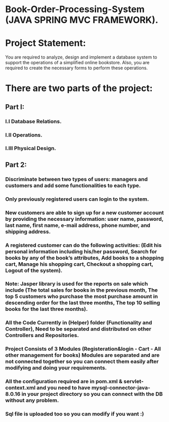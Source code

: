 # Book-Order-Processing-System (JAVA SPRING MVC FRAMEWORK).

# Project Statement:
You are required to analyze, design and implement a database system to support the operations of a simplified online bookstore. Also, you are required to create the necessary forms to perform these operations.

# There are two parts of the project:
## Part I:
### I.I Database Relations.
### I.II Operations.
### I.III Physical Design.

## Part 2:
### Discriminate between two types of users: managers and customers and add some functionalities to each type.
### Only previously registered users can login to the system.
### New customers are able to sign up for a new customer account by providing the necessary information: user name, password, last name, first name, e-mail address, phone number, and shipping address.
### A registered customer can do the following activities: (Edit his personal information including his/her password, Search for books by any of the book’s attributes, Add books to a shopping cart, Manage his shopping cart, Checkout a shopping cart, Logout of the system).

### Note: Jasper library is used for the reports on sale which include (The total sales for books in the previous month, The top 5 customers who purchase the most purchase amount in descending order for the last three months, The top 10 selling books for the last three months).

### All the Code Currently in (Helper) folder (Functionality and Controller), Need to be separated and distributed on other Controllers and Repositories.

### Project Consists of 3 Modules (Registeration&login - Cart - All other management for books) Modules are separated and are not connected together so you can connect them easily after modifying and doing your requirements.

### All the configuration required are in pom.xml & servlet-context.xml and you need to have mysql-connector-java-8.0.16 in your project  directory so you can connect with the DB without any problem.

### Sql file is uploaded too so you can modify if you want :)
